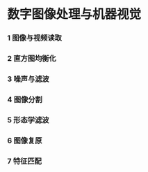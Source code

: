 # 数字图像处理与机器视觉



### 1 图像与视频读取

### 2 直方图均衡化

### 3 噪声与滤波

### 4 图像分割

### 5 形态学滤波

### 6 图像复原

### 7 特征匹配
